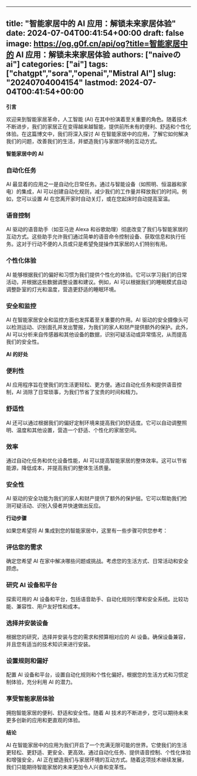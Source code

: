 
---
title: "智能家居中的 AI 应用：解锁未来家居体验"
date: 2024-07-04T00:41:54+00:00
draft: false
image: https://og.g0f.cn/api/og?title=智能家居中的 AI 应用：解锁未来家居体验
authors: ["naiveのai"]
categories: ["ai"]
tags: ["chatgpt","sora","openai","Mistral AI"]
slug: "20240704004154"
lastmod: 2024-07-04T00:41:54+00:00
---
**引言**

欢迎来到智能家居革命，人工智能 (AI) 在其中扮演着至关重要的角色。随着技术不断进步，我们的家居正在变得越来越智能，提供前所未有的便利、舒适和个性化体验。在这篇博文中，我们将深入探讨 AI 在智能家居中的应用，了解它如何解决我们的问题，改善我们的生活，并塑造我们与家居环境的互动方式。

**智能家居中的 AI**

### 自动化任务

AI 最显着的应用之一是自动化日常任务。通过与智能设备（如照明、恒温器和家电）的集成，AI 可以创建自动化规则，减少我们的工作量并释放我们的时间。例如，您可以设置 AI 在您离开家时自动关灯，或在您起床时自动提高室温。

### 语音控制

AI 驱动的语音助手（如亚马逊 Alexa 和谷歌助理）彻底改变了我们与智能家居的互动方式。这些助手允许我们通过简单的语音命令控制设备、获取信息和执行任务。这对于行动不便的人员或只是希望免提操作其家居的人们特别有用。

### 个性化体验

AI 能够根据我们的偏好和习惯为我们提供个性化的体验。它可以学习我们的日常活动，并根据这些数据调整设置和建议。例如，AI 可以根据我们的睡眠模式自动调整卧室的灯光和温度，营造更舒适的睡眠环境。

### 安全和监控

AI 在智能家居安全和监控方面也发挥着至关重要的作用。AI 驱动的安全摄像头可以检测运动、识别面孔并发出警报，为我们的家人和财产提供额外的保护。此外，AI 可以分析来自传感器和其他设备的数据，识别可疑活动或异常情况，从而提高我们的安全性。

**AI 的好处**

### 便利性

AI 应用程序旨在使我们的生活更轻松、更方便。通过自动化任务和提供语音控制，AI 消除了日常琐事，为我们节省了宝贵的时间和精力。

### 舒适性

AI 还可以通过根据我们的偏好定制环境来提高我们的舒适度。它可以自动调整照明、温度和其他设置，营造一个舒适、个性化的家居空间。

### 效率

通过自动化任务和优化设备性能，AI 可以提高智能家居的整体效率。这可以节省能源，降低成本，并提高我们的整体生活质量。

### 安全性

AI 驱动的安全功能为我们的家人和财产提供了额外的保护层。它可以帮助我们检测可疑活动、识别入侵者并快速做出反应。

**行动步骤**

如果您希望将 AI 集成到您的智能家居中，这里有一些步骤可供您参考：

### 评估您的需求

确定您希望 AI 在家中解决哪些问题或挑战。考虑您的生活方式、日常活动和安全顾虑。

### 研究 AI 设备和平台

探索可用的 AI 设备和平台，包括语音助手、自动化规则引擎和安全系统。比较功能、兼容性、用户友好性和成本。

### 选择并安装设备

根据您的研究，选择并安装与您的需求和预算相对应的 AI 设备。确保设备兼容，并且您有适当的技术知识来进行安装。

### 设置规则和偏好

配置 AI 设备和平台，设置自动化规则和个性化偏好。根据您的生活方式和习惯定制体验，充分利用 AI 的潜力。

### 享受智能家居体验

拥抱智能家居的便利、舒适和安全性。随着 AI 技术的不断进步，您可以期待未来更多创新的应用和更直观的体验。

**结论**

AI 在智能家居中的应用为我们开启了一个充满无限可能的世界。它使我们的生活更轻松、更舒适、更安全、更高效。通过自动化任务、提供语音控制、个性化体验和增强安全，AI 正在塑造我们与家居环境的互动方式。随着这项技术继续发展，我们只能期待智能家居的未来更加令人兴奋和变革性。